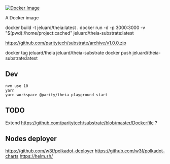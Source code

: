 [![Docker Image](https://img.shields.io/docker/pulls/parity/theia-substrate.svg?maxAge=2592000)](https://hub.docker.com/r/parity/theia-substrate/)

A Docker image 


docker build -t jeluard/theia:latest .
docker run -d -p 3000:3000 -v "$(pwd):/home/project:cached" jeluard/theia-substrate:latest

https://github.com/paritytech/substrate/archive/v1.0.0.zip

docker tag jeluard/theia jeluard/theia-substrate
docker push jeluard/theia-substrate:latest

## Dev

```
nvm use 10
yarn
yarn workspace @parity/theia-playground start
```

## TODO

Extend https://github.com/paritytech/substrate/blob/master/Dockerfile ?

## Nodes deployer

https://github.com/w3f/polkadot-deployer
https://github.com/w3f/polkadot-charts
https://helm.sh/